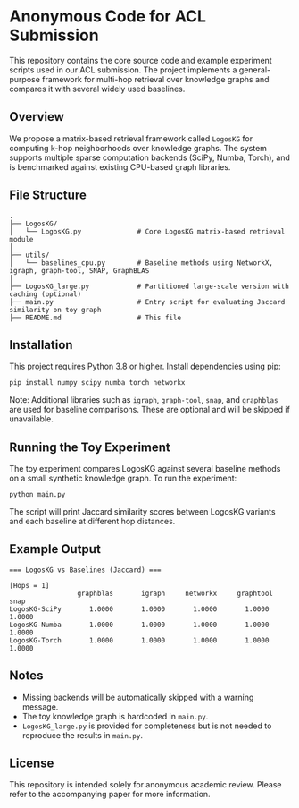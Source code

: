 # Anonymous Code for ACL Submission

This repository contains the core source code and example experiment scripts used in our ACL submission. The project implements a general-purpose framework for multi-hop retrieval over knowledge graphs and compares it with several widely used baselines.

## Overview

We propose a matrix-based retrieval framework called `LogosKG` for computing k-hop neighborhoods over knowledge graphs. The system supports multiple sparse computation backends (SciPy, Numba, Torch), and is benchmarked against existing CPU-based graph libraries.

## File Structure

```
.
├── LogosKG/
│   └── LogosKG.py              # Core LogosKG matrix-based retrieval module
│
├── utils/
│   └── baselines_cpu.py        # Baseline methods using NetworkX, igraph, graph-tool, SNAP, GraphBLAS
│
├── LogosKG_large.py            # Partitioned large-scale version with caching (optional)
├── main.py                     # Entry script for evaluating Jaccard similarity on toy graph
├── README.md                   # This file
```

## Installation

This project requires Python 3.8 or higher. Install dependencies using pip:

```bash
pip install numpy scipy numba torch networkx
```

Note: Additional libraries such as `igraph`, `graph-tool`, `snap`, and `graphblas` are used for baseline comparisons. These are optional and will be skipped if unavailable.

## Running the Toy Experiment

The toy experiment compares LogosKG against several baseline methods on a small synthetic knowledge graph. To run the experiment:

```bash
python main.py
```

The script will print Jaccard similarity scores between LogosKG variants and each baseline at different hop distances.

## Example Output

```
=== LogosKG vs Baselines (Jaccard) ===

[Hops = 1]
                 graphblas       igraph     networkx     graphtool          snap
LogosKG-SciPy       1.0000       1.0000       1.0000       1.0000       1.0000
LogosKG-Numba       1.0000       1.0000       1.0000       1.0000       1.0000
LogosKG-Torch       1.0000       1.0000       1.0000       1.0000       1.0000
```

## Notes

- Missing backends will be automatically skipped with a warning message.
- The toy knowledge graph is hardcoded in `main.py`.
- `LogosKG_large.py` is provided for completeness but is not needed to reproduce the results in `main.py`.

## License

This repository is intended solely for anonymous academic review. Please refer to the accompanying paper for more information.
